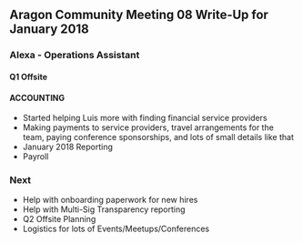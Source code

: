 ## Aragon Community Meeting 08 Write-Up for January 2018

### Alexa - Operations Assistant

#### Q1 Offsite

#### ACCOUNTING
- Started helping Luis more with finding financial service providers
- Making payments to service providers, travel arrangements for the team, paying conference sponsorships, and lots of small details like that
- January 2018 Reporting
- Payroll

### Next
- Help with onboarding paperwork for new hires
- Help with Multi-Sig Transparency reporting
- Q2 Offsite Planning
- Logistics for lots of Events/Meetups/Conferences
